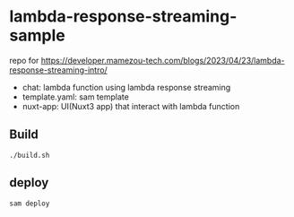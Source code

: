 # lambda-response-streaming-sample

repo for <https://developer.mamezou-tech.com/blogs/2023/04/23/lambda-response-streaming-intro/>

- chat: lambda function using lambda response streaming
- template.yaml: sam template
- nuxt-app: UI(Nuxt3 app) that interact with lambda function

## Build

```shell
./build.sh
```

## deploy

```shell
sam deploy
```